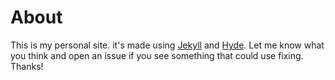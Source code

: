 # About

This is my personal site. it's made using [Jekyll](http://jekyllrb.com) and [Hyde](http://andhyde.com). Let me know what you think and open an issue if you see something that could use fixing. Thanks! 
